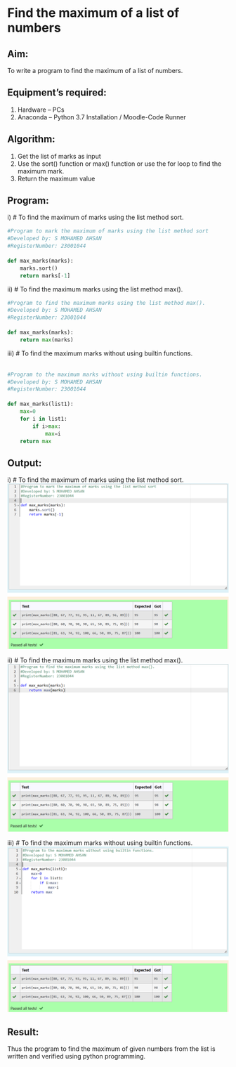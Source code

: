 # Find the maximum of a list of numbers
## Aim:
To write a program to find the maximum of a list of numbers.
## Equipment’s required:
1.	Hardware – PCs
2.	Anaconda – Python 3.7 Installation / Moodle-Code Runner
## Algorithm:
1.	Get the list of marks as input
2.	Use the sort() function or max() function or use the for loop to find the maximum mark.
3.	Return the maximum value
## Program:

i)	# To find the maximum of marks using the list method sort.
```Python
#Program to mark the maximum of marks using the list method sort
#Developed by: S MOHAMED AHSAN 
#RegisterNumber: 23001044

def max_marks(marks):
    marks.sort()
    return marks[-1]


```

ii)	# To find the maximum marks using the list method max().
```Python
#Program to find the maximum marks using the list method max().
#Developed by: S MOHAMED AHSAN
#RegisterNumber: 23001044

def max_marks(marks):
    return max(marks)


```

iii) # To find the maximum marks without using builtin functions.
```Python

#Program to the maximum marks without using builtin functions.
#Developed by: S MOHAMED AHSAN
#RegisterNumber: 23001044

def max_marks(list1):
    max=0
    for i in list1:
        if i>max:
            max=i
    return max

```
## Output:
i)	# To find the maximum of marks using the list method sort.
![q1](q1.png)

ii)	# To find the maximum marks using the list method max().
![q2](/q2.png) 

iii) # To find the maximum marks without using builtin functions.
![q3](/q3.png)


## Result:
Thus the program to find the maximum of given numbers from the list is written and verified using python programming.

